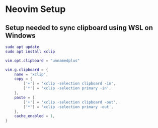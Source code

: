# Neovim Setup

## Setup needed to sync clipboard using WSL on Windows

```lua
sudo apt update
sudo apt install xclip

vim.opt.clipboard = "unnamedplus"

vim.g.clipboard = {
    name = 'xclip',
    copy = {
        ['+'] = 'xclip -selection clipboard -in',
        ['*'] = 'xclip -selection primary -in',
    },
    paste = {
        ['+'] = 'xclip -selection clipboard -out',
        ['*'] = 'xclip -selection primary -out',
    },
    cache_enabled = 1,
}
```
